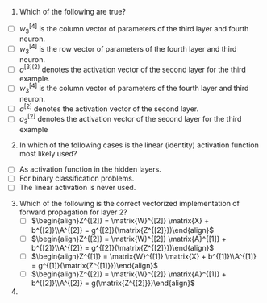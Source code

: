 1. Which of the following are true?
- [ ] $w_{3}^{[4]}$ is the column vector of parameters of the third layer and fourth neuron.
- [ ] $w_{3}^{[4]}$ is the row vector of parameters of the fourth layer and third neuron.
- [ ] $a^{[3](2)}$ denotes the activation vector of the second layer for the third example.
- [ ] $w_{3}^{[4]}$ is the column vector of parameters of the fourth layer and third neuron.
- [ ] $a^{[2]}$ denotes the activation vector of the second layer.
- [ ] $a_{3}^{[2]}$ denotes the activation vector of the second layer for the third example

2. In which of the following cases is the linear (identity) activation function most likely used?
- [ ] As activation function in the hidden layers.
- [ ] For binary classification problems.
- [ ] The linear activation is never used.

3. Which of the following is the correct vectorized implementation of forward propagation for layer 2?
	- [ ] $\begin{align}Z^{[2]} = \matrix{W}^{[2]} \matrix{X} + b^{[2]}\\A^{[2]} = g^{[2]}(\matrix{Z^{[2]}})\end{align}$
	- [ ] $\begin{align}Z^{[2]} = \matrix{W}^{[2]} \matrix{A}^{[1]} + b^{[2]}\\A^{[2]} = g^{[2]}(\matrix{Z^{[2]}})\end{align}$
	- [ ] $\begin{align}Z^{[1]} = \matrix{W}^{[1]} \matrix{X} + b^{[1]}\\A^{[1]} = g^{[1]}(\matrix{Z^{[1]}})\end{align}$
	- [ ] $\begin{align}Z^{[2]} = \matrix{W}^{[2]} \matrix{A}^{[1]} + b^{[2]}\\A^{[2]} = g(\matrix{Z^{[2]}})\end{align}$

4. 